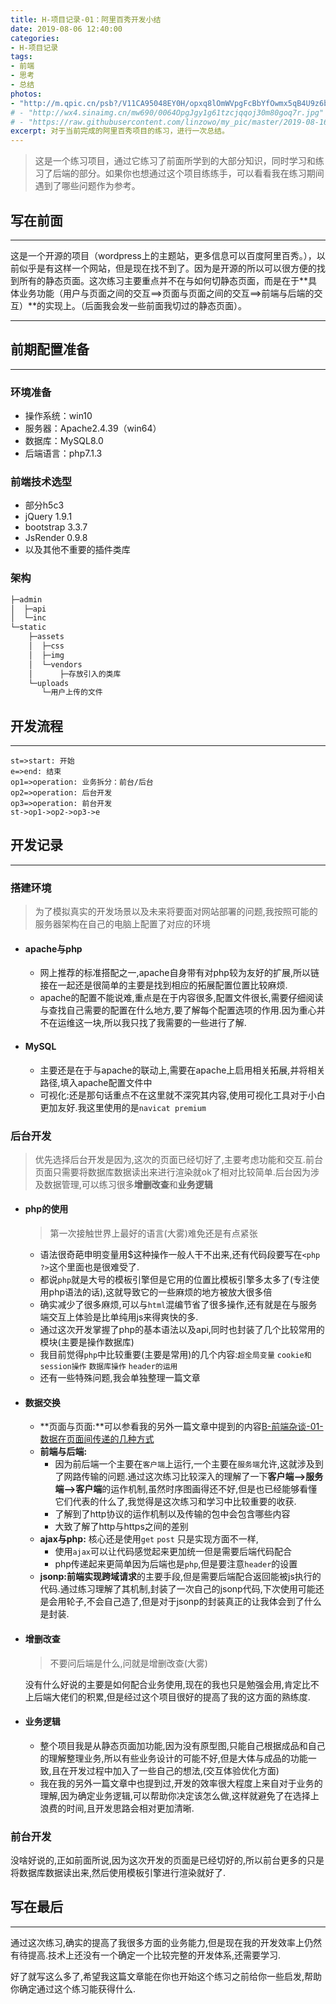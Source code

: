```yaml
---
title: H-项目记录-01：阿里百秀开发小结
date: 2019-08-06 12:40:00
categories:
- H-项目记录
tags:
- 前端
- 思考
- 总结
photos:
- "http://m.qpic.cn/psb?/V11CA95048EY0H/opxq8lOmWVpgFcBbYfOwmx5qB4U9z6bBXg.Hwvw0r*4!/b/dLYAAAAAAAAA&bo=IANYAgAAAAADJ3s!&rf=viewer_4"
# - "http://wx4.sinaimg.cn/mw690/0064OpgJgy1g61tzcjqqoj30m80goq7r.jpg"
# - "https://raw.githubusercontent.com/linzowo/my_pic/master/2019-08-16_211509.png"
excerpt: 对于当前完成的阿里百秀项目的练习，进行一次总结。
---
```


> 这是一个练习项目，通过它练习了前面所学到的大部分知识，同时学习和练习了后端的部分。如果你也想通过这个项目练练手，可以看看我在练习期间遇到了哪些问题作为参考。

## 写在前面

------

这是一个开源的项目（wordpress上的主题站，更多信息可以百度阿里百秀。），以前似乎是有这样一个网站，但是现在找不到了。因为是开源的所以可以很方便的找到所有的静态页面。这次练习主要重点并不在与如何切静态页面，而是在于**具体业务功能（用户与页面之间的交互==>页面与页面之间的交互==>前端与后端的交互）**的实现上。（后面我会发一些前面我切过的静态页面）。

------



## 前期配置准备

------

### 环境准备

- 操作系统：win10
- 服务器：Apache2.4.39（win64）
- 数据库：MySQL8.0
- 后端语言：php7.1.3

### 前端技术选型

- 部分h5c3
- jQuery 1.9.1
- bootstrap 3.3.7
- JsRender 0.9.8
- 以及其他不重要的插件类库

### 架构

```bash
├─admin
│  ├─api
│  └─inc
└─static
    ├─assets
    │  ├─css
    │  ├─img
    │  └─vendors
    │      ├─存放引入的类库
    └─uploads
       └─用户上传的文件
```



## 开发流程

------

```flow
st=>start: 开始
e=>end: 结束
op1=>operation: 业务拆分：前台/后台
op2=>operation: 后台开发
op3=>operation: 前台开发
st->op1->op2->op3->e
```



## 开发记录

------

### 搭建环境

> 为了模拟真实的开发场景以及未来将要面对网站部署的问题,我按照可能的服务器架构在自己的电脑上配置了对应的环境

- #### apache与php

  - 网上推荐的标准搭配之一,apache自身带有对php较为友好的扩展,所以链接在一起还是很简单的主要是找到相应的拓展配置位置比较麻烦.
  - apache的配置不能说难,重点是在于内容很多,配置文件很长,需要仔细阅读与查找自己需要的配置在什么地方,要了解每个配置选项的作用.因为重心并不在运维这一块,所以我只找了我需要的一些进行了解.

- #### MySQL

  - 主要还是在于与apache的联动上,需要在apache上启用相关拓展,并将相关路径,填入apache配置文件中
  - 可视化:还是那句话重点不在这里就不深究其内容,使用可视化工具对于小白更加友好.我这里使用的是`navicat premium`

### 后台开发

> 优先选择后台开发是因为,这次的页面已经切好了,主要考虑功能和交互.前台页面只需要将数据库数据读出来进行渲染就ok了相对比较简单.后台因为涉及数据管理,可以练习很多**增删改查**和**业务逻辑**

- #### php的使用

  > 第一次接触世界上最好的语言(大雾)难免还是有点紧张

  - 语法很奇葩申明变量用$这种操作一般人干不出来,还有代码段要写在`<php ?>`这个里面也是很难受了.
  - 都说`php`就是大号的模板引擎但是它用的位置比模板引擎多太多了(专注使用php语法的话),这就导致它的一些麻烦的地方被放大很多倍
  - 确实减少了很多麻烦,可以与`html`混编节省了很多操作,还有就是在与服务端交互上体验是比单纯用js来得爽快的多.
  - 通过这次开发掌握了php的基本语法以及api,同时也封装了几个比较常用的模块(主要是操作数据库)
  - 我目前觉得`php`中比较重要(主要是常用)的几个内容:`超全局变量` `cookie和session操作` `数据库操作` `header的运用`
  - 还有一些特殊问题,我会单独整理一篇文章

- #### 数据交换

  - **页面与页面:**可以参看我的另外一篇文章中提到的内容[B-前端杂谈-01-数据在页面间传递的几种方式](http://linzowo.ml/2019/06/21/B-前端杂谈-01-数据在页面间传递的几种方式/)
  - **前端与后端:**
    - 因为前后端一个主要在`客户端`上运行,一个主要在`服务端`允许,这就涉及到了网路传输的问题.通过这次练习比较深入的理解了一下**客户端-->服务端-->客户端**的运作机制,虽然时序图画得还不好,但是也已经能够看懂它们代表的什么了,我觉得是这次练习和学习中比较重要的收获.
    - 了解到了http协议的运作机制以及传输的包中会包含哪些内容
    - 大致了解了http与https之间的差别
  - **ajax与php:** 核心还是使用`get` `post` 只是实现方面不一样,
    - 使用`ajax`可以让代码感觉起来更加统一但是需要后端代码配合
    - php传递起来更简单因为后端也是`php`,但是要注意`header`的设置
  - **jsonp:**前端实现**跨域请求**的主要手段,但是需要后端配合返回能被js执行的代码.通过练习理解了其机制,封装了一次自己的jsonp代码,下次使用可能还是会用轮子,不会自己造了,但是对于jsonp的封装真正的让我体会到了什么是封装.

- #### 增删改查

  > 不要问后端是什么,问就是增删改查(大雾)

  没有什么好说的主要是如何配合业务使用,现在的我也只是勉强会用,肯定比不上后端大佬们的积累,但是经过这个项目很好的提高了我的这方面的熟练度.

- #### 业务逻辑

  - 整个项目我是从静态页面加功能,因为没有原型图,只能自己根据成品和自己的理解整理业务,所以有些业务设计的可能不好,但是大体与成品的功能一致,且在开发过程中加入了一些自己的想法,(交互体验优化方面)
  - 我在我的另外一篇文章中也提到过,开发的效率很大程度上来自对于业务的理解,因为确定业务逻辑,可以帮助你决定该怎么做,这样就避免了在选择上浪费的时间,且开发思路会相对更加清晰.

### 前台开发

​	没啥好说的,正如前面所说,因为这次开发的页面是已经切好的,所以前台更多的只是将数据库数据读出来,然后使用模板引擎进行渲染就好了.



## 写在最后

------

通过这次练习,确实的提高了我很多方面的业务能力,但是现在我的开发效率上仍然有待提高.技术上还没有一个确定一个比较完整的开发体系,还需要学习.

好了就写这么多了,希望我这篇文章能在你也开始这个练习之前给你一些启发,帮助你确定通过这个练习能获得什么.